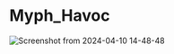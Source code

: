 # Myph_Havoc
![Screenshot from 2024-04-10 14-48-48](https://github.com/slava387/loader_myph/assets/63432221/21b41ee2-843b-44cf-9552-b78ec5f58781)
